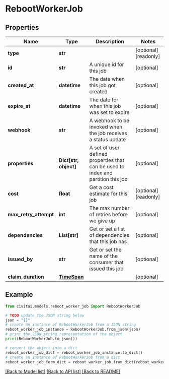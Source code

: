 # RebootWorkerJob


## Properties

Name | Type | Description | Notes
------------ | ------------- | ------------- | -------------
**type** | **str** |  | [optional] [readonly] 
**id** | **str** | A unique id for this job | [optional] 
**created_at** | **datetime** | The date when this job got created | [optional] 
**expire_at** | **datetime** | The date for when this job was set to expire | [optional] 
**webhook** | **str** | A webhook to be invoked when the job receives a status update | [optional] 
**properties** | **Dict[str, object]** | A set of user defined properties that can be used to index and partition this job | [optional] 
**cost** | **float** | Get a cost estimate for this job | [optional] [readonly] 
**max_retry_attempt** | **int** | The max number of retries before we give up | [optional] 
**dependencies** | **List[str]** | Get or set a list of dependencies that this job has | [optional] 
**issued_by** | **str** | Get or set the name of the consumer that issued this job | [optional] 
**claim_duration** | [**TimeSpan**](TimeSpan.md) |  | [optional] 

## Example

```python
from civitai.models.reboot_worker_job import RebootWorkerJob

# TODO update the JSON string below
json = "{}"
# create an instance of RebootWorkerJob from a JSON string
reboot_worker_job_instance = RebootWorkerJob.from_json(json)
# print the JSON string representation of the object
print(RebootWorkerJob.to_json())

# convert the object into a dict
reboot_worker_job_dict = reboot_worker_job_instance.to_dict()
# create an instance of RebootWorkerJob from a dict
reboot_worker_job_form_dict = reboot_worker_job.from_dict(reboot_worker_job_dict)
```
[[Back to Model list]](../README.md#documentation-for-models) [[Back to API list]](../README.md#documentation-for-api-endpoints) [[Back to README]](../README.md)


